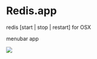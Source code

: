 # Redis.app
redis [start | stop | restart] for OSX

menubar app

![](http://qn14.tool.lu/201503/22/HYGH68KToHSkE86b_122x180.png)
